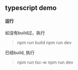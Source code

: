 ## typescript demo

#### 运行

如没有build过，执行
> npm run build 
> npm run dev

已经build, 执行
> npm run tsc-w
> npm run dev